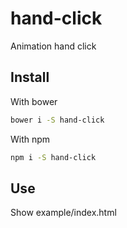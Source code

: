 # hand-click

Animation hand click

## Install

With bower

```sh
bower i -S hand-click
```

With npm

```sh
npm i -S hand-click
```

## Use

Show example/index.html
